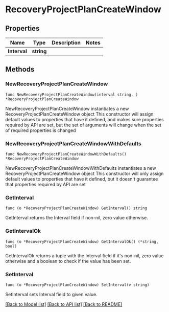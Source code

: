 # RecoveryProjectPlanCreateWindow

## Properties

Name | Type | Description | Notes
------------ | ------------- | ------------- | -------------
**Interval** | **string** |  | 

## Methods

### NewRecoveryProjectPlanCreateWindow

`func NewRecoveryProjectPlanCreateWindow(interval string, ) *RecoveryProjectPlanCreateWindow`

NewRecoveryProjectPlanCreateWindow instantiates a new RecoveryProjectPlanCreateWindow object
This constructor will assign default values to properties that have it defined,
and makes sure properties required by API are set, but the set of arguments
will change when the set of required properties is changed

### NewRecoveryProjectPlanCreateWindowWithDefaults

`func NewRecoveryProjectPlanCreateWindowWithDefaults() *RecoveryProjectPlanCreateWindow`

NewRecoveryProjectPlanCreateWindowWithDefaults instantiates a new RecoveryProjectPlanCreateWindow object
This constructor will only assign default values to properties that have it defined,
but it doesn't guarantee that properties required by API are set

### GetInterval

`func (o *RecoveryProjectPlanCreateWindow) GetInterval() string`

GetInterval returns the Interval field if non-nil, zero value otherwise.

### GetIntervalOk

`func (o *RecoveryProjectPlanCreateWindow) GetIntervalOk() (*string, bool)`

GetIntervalOk returns a tuple with the Interval field if it's non-nil, zero value otherwise
and a boolean to check if the value has been set.

### SetInterval

`func (o *RecoveryProjectPlanCreateWindow) SetInterval(v string)`

SetInterval sets Interval field to given value.



[[Back to Model list]](../README.md#documentation-for-models) [[Back to API list]](../README.md#documentation-for-api-endpoints) [[Back to README]](../README.md)


